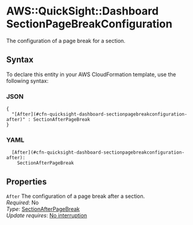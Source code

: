# AWS::QuickSight::Dashboard SectionPageBreakConfiguration<a name="aws-properties-quicksight-dashboard-sectionpagebreakconfiguration"></a>

The configuration of a page break for a section\.

## Syntax<a name="aws-properties-quicksight-dashboard-sectionpagebreakconfiguration-syntax"></a>

To declare this entity in your AWS CloudFormation template, use the following syntax:

### JSON<a name="aws-properties-quicksight-dashboard-sectionpagebreakconfiguration-syntax.json"></a>

```
{
  "[After](#cfn-quicksight-dashboard-sectionpagebreakconfiguration-after)" : SectionAfterPageBreak
}
```

### YAML<a name="aws-properties-quicksight-dashboard-sectionpagebreakconfiguration-syntax.yaml"></a>

```
  [After](#cfn-quicksight-dashboard-sectionpagebreakconfiguration-after):
    SectionAfterPageBreak
```

## Properties<a name="aws-properties-quicksight-dashboard-sectionpagebreakconfiguration-properties"></a>

`After` <a name="cfn-quicksight-dashboard-sectionpagebreakconfiguration-after"></a>
The configuration of a page break after a section\.  
_Required_: No  
_Type_: [SectionAfterPageBreak](aws-properties-quicksight-dashboard-sectionafterpagebreak.md)  
_Update requires_: [No interruption](https://docs.aws.amazon.com/AWSCloudFormation/latest/UserGuide/using-cfn-updating-stacks-update-behaviors.html#update-no-interrupt)
